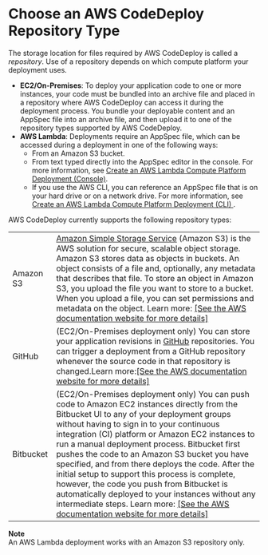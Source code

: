 # Choose an AWS CodeDeploy Repository Type<a name="application-revisions-repository-type"></a>

The storage location for files required by AWS CodeDeploy is called a *repository*\. Use of a repository depends on which compute platform your deployment uses\.
+ **EC2/On\-Premises**: To deploy your application code to one or more instances, your code must be bundled into an archive file and placed in a repository where AWS CodeDeploy can access it during the deployment process\. You bundle your deployable content and an AppSpec file into an archive file, and then upload it to one of the repository types supported by AWS CodeDeploy\.
+ **AWS Lambda**: Deployments require an AppSpec file, which can be accessed during a deployment in one of the following ways: 
  +  From an Amazon S3 bucket\.  
  +  From text typed directly into the AppSpec editor in the console\. For more information, see [Create an AWS Lambda Compute Platform Deployment \(Console\)](deployments-create-console-lambda.md)\. 
  +  If you use the AWS CLI, you can reference an AppSpec file that is on your hard drive or on a network drive\. For more information, see [ Create an AWS Lambda Compute Platform Deployment \(CLI\) ](deployments-create-lambda-cli.md)\. 

AWS CodeDeploy currently supports the following repository types: 


|  |  | 
| --- |--- |
| Amazon S3 | [Amazon Simple Storage Service](http://docs.aws.amazon.com/AmazonS3/latest/gsg/) \(Amazon S3\) is the AWS solution for secure, scalable object storage\. Amazon S3 stores data as objects in buckets\. An object consists of a file and, optionally, any metadata that describes that file\. To store an object in Amazon S3, you upload the file you want to store to a bucket\. When you upload a file, you can set permissions and metadata on the object\. Learn more: [\[See the AWS documentation website for more details\]](http://docs.aws.amazon.com/codedeploy/latest/userguide/application-revisions-repository-type.html) | 
| GitHub | \(EC2/On\-Premises deployment only\) You can store your application revisions in [GitHub](http://www.github.com) repositories\. You can trigger a deployment from a GitHub repository whenever the source code in that repository is changed\.Learn more:[\[See the AWS documentation website for more details\]](http://docs.aws.amazon.com/codedeploy/latest/userguide/application-revisions-repository-type.html) | 
| Bitbucket |  \(EC2/On\-Premises deployment only\) You can push code to Amazon EC2 instances directly from the Bitbucket UI to any of your deployment groups without having to sign in to your continuous integration \(CI\) platform or Amazon EC2 instances to run a manual deployment process\. Bitbucket first pushes the code to an Amazon S3 bucket you have specified, and from there deploys the code\. After the initial setup to support this process is complete, however, the code you push from Bitbucket is automatically deployed to your instances without any intermediate steps\. Learn more:  [\[See the AWS documentation website for more details\]](http://docs.aws.amazon.com/codedeploy/latest/userguide/application-revisions-repository-type.html)  | 

**Note**  
An AWS Lambda deployment works with an Amazon S3 repository only\.